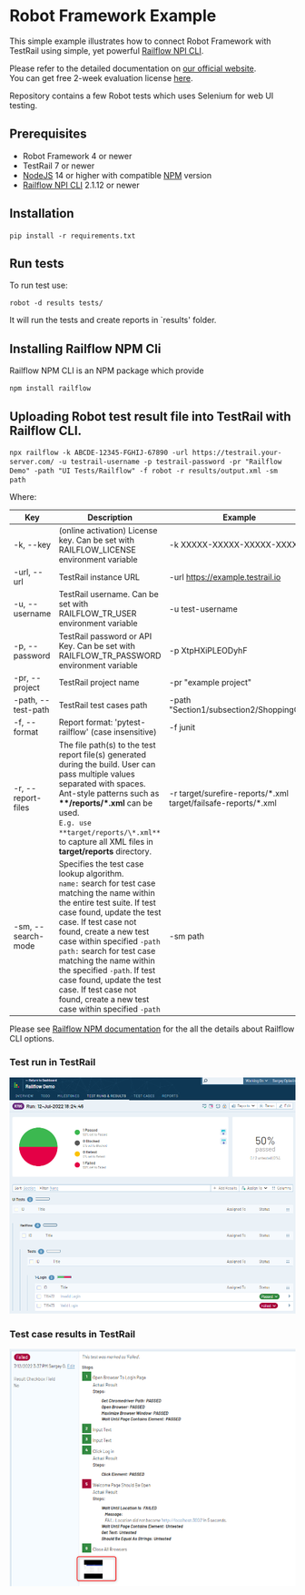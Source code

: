# Robot Framework Example
This simple example illustrates how to connect Robot Framework with TestRail using simple, yet powerful [Railflow NPI CLI](https://www.npmjs.com/package/railflow).

Please refer to the detailed documentation on [our official website](https://docs.railflow.io/docs/robot).  
You can get free 2-week evaluation license [here](https://railflow.io/register).

Repository contains a few Robot tests which uses Selenium for web UI testing.

## Prerequisites
* Robot Framework 4 or newer
* TestRail 7 or newer
* [NodeJS](https://nodejs.org/) 14 or higher with compatible [NPM](https://www.npmjs.com/) version
* [Railflow NPI CLI](https://www.npmjs.com/package/railflow) 2.1.12 or newer

## Installation
```
pip install -r requirements.txt
```

## Run tests
To run test use:

```shell
robot -d results tests/
```

It will run the tests and create reports in `results' folder.

## Installing Railflow NPM Cli
Railflow NPM CLI is an NPM package which provide


```shell
npm install railflow
```

## Uploading Robot test result file into TestRail with Railflow CLI.

```shell
npx railflow -k ABCDE-12345-FGHIJ-67890 -url https://testrail.your-server.com/ -u testrail-username -p testrail-password -pr "Railflow Demo" -path "UI Tests/Railflow" -f robot -r results/output.xml -sm path
```

Where:

| Key                     | Description                                                                                                                                                                                                                                                                                                                                                                                                                                         | Example                                                          |
|-------------------------|-----------------------------------------------------------------------------------------------------------------------------------------------------------------------------------------------------------------------------------------------------------------------------------------------------------------------------------------------------------------------------------------------------------------------------------------------------|------------------------------------------------------------------|
| -k, --key               | (online activation) License key. Can be set with RAILFLOW_LICENSE environment variable                                                                                                                                                                                                                                                                                                                                                              | -k XXXXX-XXXXX-XXXXX-XXXXX                                       |
| -url, --url             | TestRail instance URL                                                                                                                                                                                                                                                                                                                                                                                                                               | -url https://example.testrail.io                                 |
| -u, --username          | TestRail username. Can be set with RAILFLOW_TR_USER environment variable                                                                                                                                                                                                                                                                                                                                                                            | -u test-username                                                 |
| -p, --password          | TestRail password or API Key. Can be set with RAILFLOW_TR_PASSWORD environment variable                                                                                                                                                                                                                                                                                                                                                             | -p XtpHXiPLEODyhF                                                |
| -pr, --project          | TestRail project name                                                                                                                                                                                                                                                                                                                                                                                                                               | -pr "example project"                                            |
| -path, --test-path      | TestRail test cases path                                                                                                                                                                                                                                                                                                                                                                                                                            | -path "Section1/subsection2/ShoppingCart                         |
| -f, --format            | Report format: 'pytest-railflow' (case insensitive)                                                                                                                                                                                                                                                                                                                    | -f junit                                                         |
| -r, --report-files      | The file path(s) to the test report file(s) generated during the build. User can pass multiple values separated with spaces. Ant-style patterns such as **\*\*/reports/\*.xml** can be used.<br/>`E.g. use **target/reports/\*.xml** `to capture all XML files in **target/reports** directory.                                                                                                                            | -r target/surefire-reports/\*.xml target/failsafe-reports/\*.xml |
| -sm, --search-mode      |  Specifies the test case lookup algorithm. <br/> `name:` search for test case matching the name within the entire test suite. If test case found, update the test case. If test case not found, create a new test case within specified `-path` <br/> `path:` search for test case matching the name within the specified `-path`. If test case found, update the test case. If test case not found, create a new test case within specified `-path`| -sm path                                                         |

Please see [Railflow NPM documentation](https://docs.railflow.io/cli/railflow-npm/) for the all the details about Railflow CLI options.

### Test run in TestRail

![Test results in TestRail](img/TestRail_testrun.png "Test results in Testrail")

### Test case results in TestRail
![Test results in TestRail](img/TestRail_testcase_results.png "Test results in Testrail")
